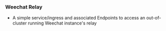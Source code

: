### Weechat Relay

- A simple service/ingress and associated Endpoints to access an out-of-cluster running Weechat instance's relay
